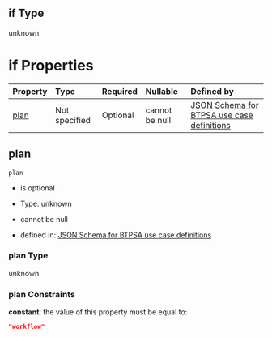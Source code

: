 ## if Type

unknown

# if Properties

| Property      | Type          | Required | Nullable       | Defined by                                                                                                                                                                                                                                  |
| :------------ | :------------ | :------- | :------------- | :------------------------------------------------------------------------------------------------------------------------------------------------------------------------------------------------------------------------------------------ |
| [plan](#plan) | Not specified | Optional | cannot be null | [JSON Schema for BTPSA use case definitions](btpsa-usecase-properties-services-items-allof-1-then-allof-92-then-allof-1-if-properties-plan.md "undefined#/properties/services/items/allOf/1/then/allOf/92/then/allOf/1/if/properties/plan") |

## plan



`plan`

*   is optional

*   Type: unknown

*   cannot be null

*   defined in: [JSON Schema for BTPSA use case definitions](btpsa-usecase-properties-services-items-allof-1-then-allof-92-then-allof-1-if-properties-plan.md "undefined#/properties/services/items/allOf/1/then/allOf/92/then/allOf/1/if/properties/plan")

### plan Type

unknown

### plan Constraints

**constant**: the value of this property must be equal to:

```json
"workflow"
```
